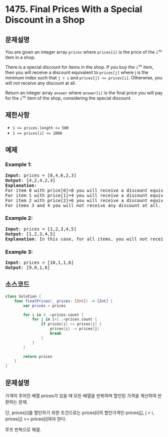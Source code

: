 # 1475. Final Prices With a Special Discount in a Shop

## 문제설명
You are given an integer array ```prices``` where ```prices[i]``` is the price of the <code>i<sup>th</sup></code> item in a shop.

There is a special discount for items in the shop. If you buy the <code>i<sup>th</sup></code> item, then you will receive a discount equivalent to ```prices[j]``` where j is the minimum index such that ```j > i``` and ```prices[j] <= prices[i]```. Otherwise, you will not receive any discount at all.

Return an integer array ```answer``` where ```answer[i]``` is the final price you will pay for the <code>i<sup>th</sup></code> item of the shop, considering the special discount.

## 제한사항
- ```1 <= prices.length <= 500```
- ```1 <= prices[i] <= 1000```

## 예제
### Example 1:
<pre>
<b>Input</b>: prices = [8,4,6,2,3]
<b>Output</b>: [4,2,4,2,3]
<b>Explanation</b>: 
For item 0 with price[0]=8 you will receive a discount equivalent to prices[1]=4, therefore, the final price you will pay is 8 - 4 = 4.
For item 1 with price[1]=4 you will receive a discount equivalent to prices[3]=2, therefore, the final price you will pay is 4 - 2 = 2.
For item 2 with price[2]=6 you will receive a discount equivalent to prices[3]=2, therefore, the final price you will pay is 6 - 2 = 4.
For items 3 and 4 you will not receive any discount at all.
</pre>

### Example 2:
<pre>
<b>Input</b>: prices = [1,2,3,4,5]
<b>Output</b>: [1,2,3,4,5]
<b>Explanation</b>: In this case, for all items, you will not receive any discount at all.
</pre>

### Example 3:
<pre>
<b>Input</b>: prices = [10,1,1,6]
<b>Output</b>: [9,0,1,6]
</pre>


## 소스코드
```Swift
class Solution {
    func finalPrices(_ prices: [Int]) -> [Int] {
        var prices = prices

        for i in 0..<prices.count {
            for j in i+1..<prices.count {
                if prices[i] >= prices[j] {
                    prices[i] -= prices[j]
                    break
                }
            }
        }

        return prices
    }
}
```

## 문제설명
가격이 주어진 배열 prices가 있을 때 모든 배열을 반복하며 할인된 가격을 계산하여 반환하는 문제.

단, prices[i]를 할인하기 위한 조건으로는 prices[i]의 할인가격인 prices[j], j > i, prices[j] >= prices[i]여야 한다.

루프 반복으로 해결.